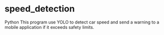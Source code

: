 # speed_detection
Python This program use YOLO to detect car speed and send a warning to a mobile application if it exceeds safety limits.
